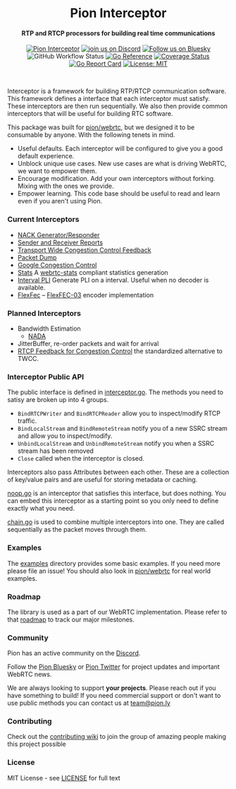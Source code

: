 <h1 align="center">
  <br>
  Pion Interceptor
  <br>
</h1>
<h4 align="center">RTP and RTCP processors for building real time communications</h4>
<p align="center">
  <a href="https://pion.ly"><img src="https://img.shields.io/badge/pion-interceptor-gray.svg?longCache=true&colorB=brightgreen" alt="Pion Interceptor"></a>
  <a href="https://discord.gg/PngbdqpFbt"><img src="https://img.shields.io/badge/join-us%20on%20discord-gray.svg?longCache=true&logo=discord&colorB=brightblue" alt="join us on Discord"></a> <a href="https://bsky.app/profile/pion.ly"><img src="https://img.shields.io/badge/follow-us%20on%20bluesky-gray.svg?longCache=true&logo=bluesky&colorB=brightblue" alt="Follow us on Bluesky"></a>
  <br>
  <img alt="GitHub Workflow Status" src="https://img.shields.io/github/actions/workflow/status/pion/interceptor/test.yaml">
  <a href="https://pkg.go.dev/github.com/pion/interceptor"><img src="https://pkg.go.dev/badge/github.com/pion/interceptor.svg" alt="Go Reference"></a>
  <a href="https://codecov.io/gh/pion/interceptor"><img src="https://codecov.io/gh/pion/interceptor/branch/master/graph/badge.svg" alt="Coverage Status"></a>
  <a href="https://goreportcard.com/report/github.com/pion/interceptor"><img src="https://goreportcard.com/badge/github.com/pion/interceptor" alt="Go Report Card"></a>
  <a href="LICENSE"><img src="https://img.shields.io/badge/License-MIT-yellow.svg" alt="License: MIT"></a>
</p>
<br>

Interceptor is a framework for building RTP/RTCP communication software. This framework defines
a interface that each interceptor must satisfy. These interceptors are then run sequentially. We
also then provide common interceptors that will be useful for building RTC software.

This package was built for [pion/webrtc](https://github.com/pion/webrtc), but we designed it to be consumable
by anyone. With the following tenets in mind.

* Useful defaults. Each interceptor will be configured to give you a good default experience.
* Unblock unique use cases. New use cases are what is driving WebRTC, we want to empower them.
* Encourage modification. Add your own interceptors without forking. Mixing with the ones we provide.
* Empower learning. This code base should be useful to read and learn even if you aren't using Pion.

### Current Interceptors
* [NACK Generator/Responder](https://github.com/pion/interceptor/tree/master/pkg/nack)
* [Sender and Receiver Reports](https://github.com/pion/interceptor/tree/master/pkg/report)
* [Transport Wide Congestion Control Feedback](https://github.com/pion/interceptor/tree/master/pkg/twcc)
* [Packet Dump](https://github.com/pion/interceptor/tree/master/pkg/packetdump)
* [Google Congestion Control](https://github.com/pion/interceptor/tree/master/pkg/gcc)
* [Stats](https://github.com/pion/interceptor/tree/master/pkg/stats) A [webrtc-stats](https://www.w3.org/TR/webrtc-stats/) compliant statistics generation
* [Interval PLI](https://github.com/pion/interceptor/tree/master/pkg/intervalpli) Generate PLI on a interval. Useful when no decoder is available.
* [FlexFec](https://github.com/pion/interceptor/tree/master/pkg/flexfec) – [FlexFEC-03](https://datatracker.ietf.org/doc/html/draft-ietf-payload-flexible-fec-scheme-03) encoder implementation

### Planned Interceptors
* Bandwidth Estimation
  - [NADA](https://tools.ietf.org/html/rfc8698)
* JitterBuffer, re-order packets and wait for arrival
* [RTCP Feedback for Congestion Control](https://datatracker.ietf.org/doc/html/rfc8888) the standardized alternative to TWCC.

### Interceptor Public API
The public interface is defined in [interceptor.go](https://github.com/pion/interceptor/blob/master/interceptor.go).
The methods you need to satisy are broken up into 4 groups.

* `BindRTCPWriter` and `BindRTCPReader` allow you to inspect/modify RTCP traffic.
* `BindLocalStream` and `BindRemoteStream` notify you of a new SSRC stream and allow you to inspect/modify.
* `UnbindLocalStream` and `UnbindRemoteStream` notify you when a SSRC stream has been removed
* `Close` called when the interceptor is closed.

Interceptors also pass Attributes between each other. These are a collection of key/value pairs and are useful for storing metadata
or caching.

[noop.go](https://github.com/pion/interceptor/blob/master/noop.go) is an interceptor that satisfies this interface, but does nothing.
You can embed this interceptor as a starting point so you only need to define exactly what you need.

[chain.go]( https://github.com/pion/interceptor/blob/master/chain.go) is used to combine multiple interceptors into one. They are called
sequentially as the packet moves through them.

### Examples
The [examples](https://github.com/pion/interceptor/blob/master/examples) directory provides some basic examples. If you need more please file an issue!
You should also look in [pion/webrtc](https://github.com/pion/webrtc) for real world examples.

### Roadmap
The library is used as a part of our WebRTC implementation. Please refer to that [roadmap](https://github.com/pion/webrtc/issues/9) to track our major milestones.

### Community
Pion has an active community on the [Discord](https://discord.gg/PngbdqpFbt).

Follow the [Pion Bluesky](https://bsky.app/profile/pion.ly) or [Pion Twitter](https://twitter.com/_pion) for project updates and important WebRTC news.

We are always looking to support **your projects**. Please reach out if you have something to build!
If you need commercial support or don't want to use public methods you can contact us at [team@pion.ly](mailto:team@pion.ly)

### Contributing
Check out the [contributing wiki](https://github.com/pion/webrtc/wiki/Contributing) to join the group of amazing people making this project possible

### License
MIT License - see [LICENSE](LICENSE) for full text
